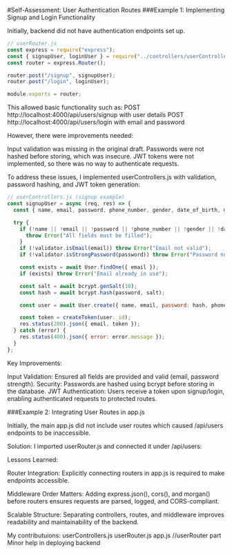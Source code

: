 #Self-Assessment: User Authentication Routes
###Example 1: Implementing Signup and Login Functionality

Initially, backend did not have authentication endpoints set up.

```javascript
// userRouter.js
const express = require("express");
const { signupUser, loginUser } = require("../controllers/userControllers");
const router = express.Router();

router.post("/signup", signupUser);
router.post("/login", loginUser);

module.exports = router;
```

This allowed basic functionality such as:
POST http://localhost:4000/api/users/signup with user details
POST http://localhost:4000/api/users/login with email and password

However, there were improvements needed:

Input validation was missing in the original draft.
Passwords were not hashed before storing, which was insecure.
JWT tokens were not implemented, so there was no way to authenticate requests.

To address these issues, I implemented userControllers.js with validation, password hashing, and JWT token generation:

```javascript
// userControllers.js (signup example)
const signupUser = async (req, res) => {
  const { name, email, password, phone_number, gender, date_of_birth, membership_status } = req.body;

  try {
    if (!name || !email || !password || !phone_number || !gender || !date_of_birth || !membership_status) {
      throw Error("All fields must be filled");
    }
    if (!validator.isEmail(email)) throw Error("Email not valid");
    if (!validator.isStrongPassword(password)) throw Error("Password not strong enough");

    const exists = await User.findOne({ email });
    if (exists) throw Error("Email already in use");

    const salt = await bcrypt.genSalt(10);
    const hash = await bcrypt.hash(password, salt);

    const user = await User.create({ name, email, password: hash, phone_number, gender, date_of_birth, membership_status });

    const token = createToken(user._id);
    res.status(200).json({ email, token });
  } catch (error) {
    res.status(400).json({ error: error.message });
  }
};
```

Key Improvements:

Input Validation: Ensured all fields are provided and valid (email, password strength).
Security: Passwords are hashed using bcrypt before storing in the database.
JWT Authentication: Users receive a token upon signup/login, enabling authenticated requests to protected routes.

###Example 2: Integrating User Routes in app.js

Initially, the main app.js did not include user routes which caused /api/users endpoints to be inaccessible.

Solution: I imported userRouter.js and connected it under /api/users:



Lessons Learned:

Router Integration: Explicitly connecting routers in app.js is required to make endpoints accessible.

Middleware Order Matters: Adding express.json(), cors(), and morgan() before routers ensures requests are parsed, logged, and CORS-compliant.

Scalable Structure: Separating controllers, routes, and middleware improves readability and maintainability of the backend.


My contributuions:
userControllers.js
userRouter.js
app.js //userRouter part
Minor help in deploying backend
